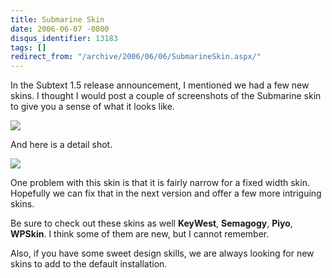 ```yaml
---
title: Submarine Skin
date: 2006-06-07 -0800
disqus_identifier: 13183
tags: []
redirect_from: "/archive/2006/06/06/SubmarineSkin.aspx/"
---
```


In the Subtext 1.5 release announcement, I mentioned we had a few new
skins. I thought I would post a couple of screenshots of the Submarine
skin to give you a sense of what it looks like.

![](https://haacked.com/images/SubmarineSkin.gif)

And here is a detail shot.

![](https://haacked.com/images/SubmarineDetail.gif)

One problem with this skin is that it is fairly narrow for a fixed width
skin. Hopefully we can fix that in the next version and offer a few more
intriguing skins.

Be sure to check out these skins as well **KeyWest**, **Semagogy**,
**Piyo**, **WPSkin**. I think some of them are new, but I cannot
remember.

Also, if you have some sweet design skills, we are always looking for
new skins to add to the default installation.

